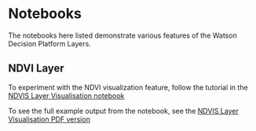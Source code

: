 # Notebooks

The notebooks here listed demonstrate various features of the Watson Decision Platform Layers.

## NDVI Layer

To experiment with the NDVI visualization feature, follow the tutorial in the [NDVIS Layer Visualisation notebook](https://github.com/IBM/watson-decision-platform-for-agriculture/blob/master/docs/notebooks/Layer_Visualisation_NDVIS.ipynb)

To see the full example output from the notebook, see the [NDVIS Layer Visualisation PDF version](./Layer_Visualisation_NDVIS.pdf)
